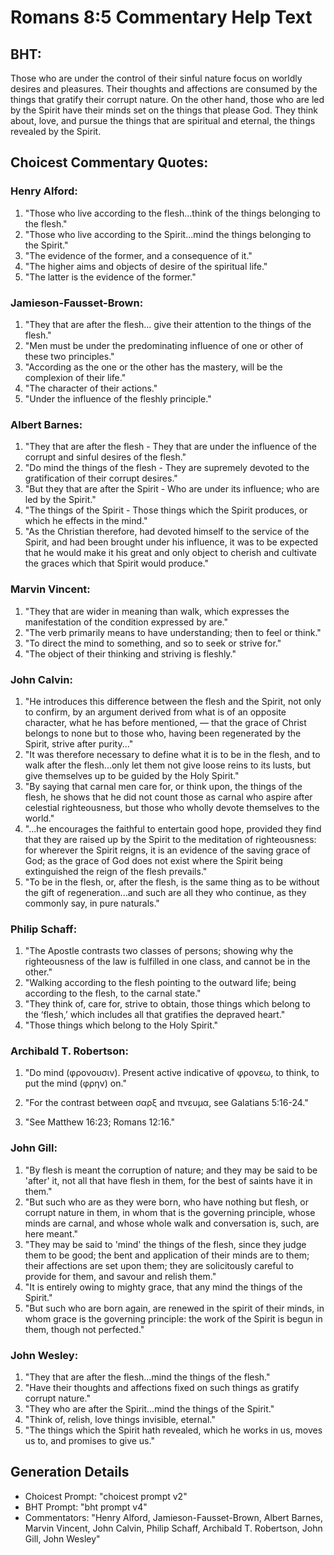 # Romans 8:5 Commentary Help Text

## BHT:
Those who are under the control of their sinful nature focus on worldly desires and pleasures. Their thoughts and affections are consumed by the things that gratify their corrupt nature. On the other hand, those who are led by the Spirit have their minds set on the things that please God. They think about, love, and pursue the things that are spiritual and eternal, the things revealed by the Spirit.

## Choicest Commentary Quotes:
### Henry Alford:
1. "Those who live according to the flesh...think of the things belonging to the flesh."
2. "Those who live according to the Spirit...mind the things belonging to the Spirit."
3. "The evidence of the former, and a consequence of it."
4. "The higher aims and objects of desire of the spiritual life."
5. "The latter is the evidence of the former."

### Jamieson-Fausset-Brown:
1. "They that are after the flesh... give their attention to the things of the flesh." 
2. "Men must be under the predominating influence of one or other of these two principles."
3. "According as the one or the other has the mastery, will be the complexion of their life."
4. "The character of their actions."
5. "Under the influence of the fleshly principle."

### Albert Barnes:
1. "They that are after the flesh - They that are under the influence of the corrupt and sinful desires of the flesh."
2. "Do mind the things of the flesh - They are supremely devoted to the gratification of their corrupt desires."
3. "But they that are after the Spirit - Who are under its influence; who are led by the Spirit."
4. "The things of the Spirit - Those things which the Spirit produces, or which he effects in the mind."
5. "As the Christian therefore, had devoted himself to the service of the Spirit, and had been brought under his influence, it was to be expected that he would make it his great and only object to cherish and cultivate the graces which that Spirit would produce."

### Marvin Vincent:
1. "They that are wider in meaning than walk, which expresses the manifestation of the condition expressed by are."
2. "The verb primarily means to have understanding; then to feel or think."
3. "To direct the mind to something, and so to seek or strive for."
4. "The object of their thinking and striving is fleshly."

### John Calvin:
1. "He introduces this difference between the flesh and the Spirit, not only to confirm, by an argument derived from what is of an opposite character, what he has before mentioned, — that the grace of Christ belongs to none but to those who, having been regenerated by the Spirit, strive after purity..."
2. "It was therefore necessary to define what it is to be in the flesh, and to walk after the flesh...only let them not give loose reins to its lusts, but give themselves up to be guided by the Holy Spirit."
3. "By saying that carnal men care for, or think upon, the things of the flesh, he shows that he did not count those as carnal who aspire after celestial righteousness, but those who wholly devote themselves to the world."
4. "...he encourages the faithful to entertain good hope, provided they find that they are raised up by the Spirit to the meditation of righteousness: for wherever the Spirit reigns, it is an evidence of the saving grace of God; as the grace of God does not exist where the Spirit being extinguished the reign of the flesh prevails."
5. "To be in the flesh, or, after the flesh, is the same thing as to be without the gift of regeneration...and such are all they who continue, as they commonly say, in pure naturals."

### Philip Schaff:
1. "The Apostle contrasts two classes of persons; showing why the righteousness of the law is fulfilled in one class, and cannot be in the other."
2. "Walking according to the flesh pointing to the outward life; being according to the flesh, to the carnal state."
3. "They think of, care for, strive to obtain, those things which belong to the ‘flesh,’ which includes all that gratifies the depraved heart."
4. "Those things which belong to the Holy Spirit."

### Archibald T. Robertson:
1. "Do mind (φρονουσιν). Present active indicative of φρονεω, to think, to put the mind (φρην) on."

2. "For the contrast between σαρξ and πνευμα, see Galatians 5:16-24."

3. "See Matthew 16:23; Romans 12:16."

### John Gill:
1. "By flesh is meant the corruption of nature; and they may be said to be 'after' it, not all that have flesh in them, for the best of saints have it in them."
2. "But such who are as they were born, who have nothing but flesh, or corrupt nature in them, in whom that is the governing principle, whose minds are carnal, and whose whole walk and conversation is, such, are here meant."
3. "They may be said to 'mind' the things of the flesh, since they judge them to be good; the bent and application of their minds are to them; their affections are set upon them; they are solicitously careful to provide for them, and savour and relish them."
4. "It is entirely owing to mighty grace, that any mind the things of the Spirit."
5. "But such who are born again, are renewed in the spirit of their minds, in whom grace is the governing principle: the work of the Spirit is begun in them, though not perfected."

### John Wesley:
1. "They that are after the flesh...mind the things of the flesh."
2. "Have their thoughts and affections fixed on such things as gratify corrupt nature."
3. "They who are after the Spirit...mind the things of the Spirit."
4. "Think of, relish, love things invisible, eternal."
5. "The things which the Spirit hath revealed, which he works in us, moves us to, and promises to give us."


## Generation Details
- Choicest Prompt: "choicest prompt v2"
- BHT Prompt: "bht prompt v4"
- Commentators: "Henry Alford, Jamieson-Fausset-Brown, Albert Barnes, Marvin Vincent, John Calvin, Philip Schaff, Archibald T. Robertson, John Gill, John Wesley"
